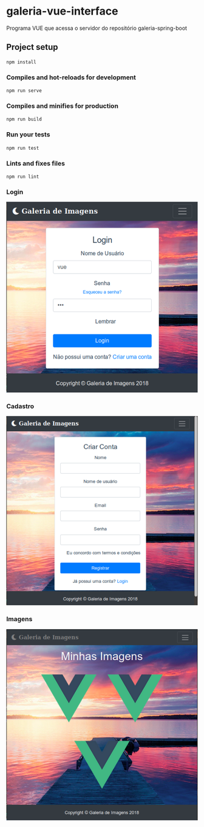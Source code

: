 # galeria-vue-interface
Programa VUE que acessa o servidor do repositório galeria-spring-boot

## Project setup
```
npm install
```

### Compiles and hot-reloads for development
```
npm run serve
```

### Compiles and minifies for production
```
npm run build
```

### Run your tests
```
npm run test
```

### Lints and fixes files
```
npm run lint
```
### Login
![alt text](https://raw.githubusercontent.com/skatesham/galeria-vue-interface/master/src/assets/img/readme/Login.png)

### Cadastro
![alt text](https://raw.githubusercontent.com/skatesham/galeria-vue-interface/master/src/assets/img/readme/cadastro.png)

### Imagens
![alt text](https://raw.githubusercontent.com/skatesham/galeria-vue-interface/master/src/assets/img/readme/imagens.png)
